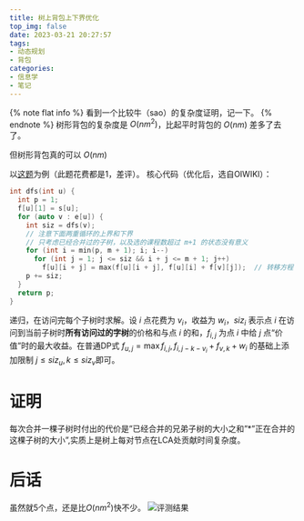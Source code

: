 ```yaml
---
title: 树上背包上下界优化
top_img: false
date: 2023-03-21 20:27:57
tags:
- 动态规划
- 背包
categories:
- 信息学
- 笔记
---
```

{% note flat info %}
看到一个比较牛（sao）的复杂度证明，记一下。
{% endnote %}
树形背包的复杂度是 $O(nm^2)$，比起平时背包的 $O(nm)$ 差多了去了。

但树形背包真的可以 $O(nm)$

以[这题](https://www.luogu.com.cn/problem/P2014)为例（此题花费都是1，差评）。
核心代码（优化后，选自OIWIKI）：
```c++
int dfs(int u) {
  int p = 1;
  f[u][1] = s[u];
  for (auto v : e[u]) {
    int siz = dfs(v);
    // 注意下面两重循环的上界和下界
    // 只考虑已经合并过的子树，以及选的课程数超过 m+1 的状态没有意义
    for (int i = min(p, m + 1); i; i--)
      for (int j = 1; j <= siz && i + j <= m + 1; j++)
        f[u][i + j] = max(f[u][i + j], f[u][i] + f[v][j]);  // 转移方程
    p += siz;
  }
  return p;
}
```

递归，在访问完每个子树时求解。设 $i$ 点花费为 $v_i$，收益为 $w_i$，$siz_i$ 表示点 $i$ 在访问到当前子树时**所有访问过的字树**的价格和与点 $i$ 的和，$f_{i,j}$ 为点 $i$ 中给 $j$ 点“价值”时的最大收益。在普通DP式 $f_{u,j}=\max{f_{i,j},f_{i,j-k-v_i}+f_{v,k}+w_i}$ 的基础上添加限制 $j\leqslant{siz_u},k\leqslant{siz_v}$即可。  

# 证明
每次合并一棵子树时付出的代价是”已经合并的兄弟子树的大小之和”*”正在合并的这棵子树的大小”,实质上是树上每对节点在LCA处贡献时间复杂度。

# 后话
虽然就5个点，还是比$O(nm^2)$快不少。
![评测结果](https://s2.loli.net/2023/03/21/m1NEpMwSBtZqAa5.png)